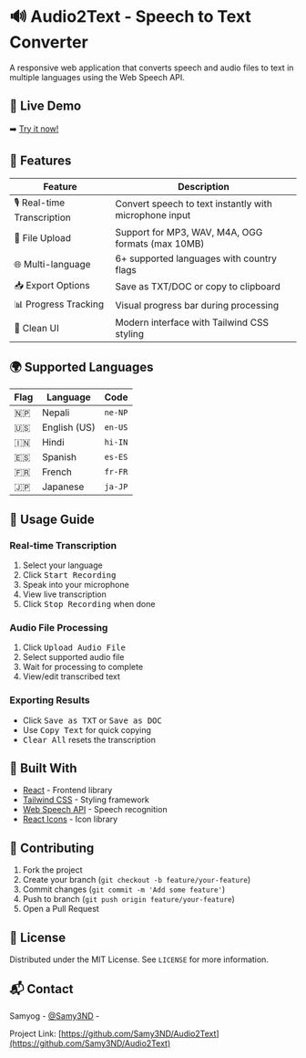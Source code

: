 # 🔊 Audio2Text - Speech to Text Converter


A responsive web application that converts speech and audio files to text in multiple languages using the Web Speech API.

## 🚀 Live Demo

➡️ [Try it now!](https://audio2-text.vercel.app/)

## 🚀 Features

| Feature | Description |
|---------|-------------|
| 🎙️ Real-time Transcription | Convert speech to text instantly with microphone input |
| 📂 File Upload | Support for MP3, WAV, M4A, OGG formats (max 10MB) |
| 🌐 Multi-language | 6+ supported languages with country flags |
| 📥 Export Options | Save as TXT/DOC or copy to clipboard |
| 📊 Progress Tracking | Visual progress bar during processing |
| 🎨 Clean UI | Modern interface with Tailwind CSS styling |

## 🌍 Supported Languages

| Flag | Language | Code |
|------|----------|------|
| 🇳🇵 | Nepali | `ne-NP` |
| 🇺🇸 | English (US) | `en-US` |
| 🇮🇳 | Hindi | `hi-IN` |
| 🇪🇸 | Spanish | `es-ES` |
| 🇫🇷 | French | `fr-FR` |
| 🇯🇵 | Japanese | `ja-JP` |

## 📖 Usage Guide

### Real-time Transcription
1. Select your language
2. Click <kbd>Start Recording</kbd>
3. Speak into your microphone
4. View live transcription
5. Click <kbd>Stop Recording</kbd> when done

### Audio File Processing
1. Click <kbd>Upload Audio File</kbd>
2. Select supported audio file
3. Wait for processing to complete
4. View/edit transcribed text

### Exporting Results
- Click <kbd>Save as TXT</kbd> or <kbd>Save as DOC</kbd>
- Use <kbd>Copy Text</kbd> for quick copying
- <kbd>Clear All</kbd> resets the transcription

## 🧰 Built With

- [React](https://reactjs.org/) - Frontend library
- [Tailwind CSS](https://tailwindcss.com/) - Styling framework
- [Web Speech API](https://developer.mozilla.org/en-US/docs/Web/API/Web_Speech_API) - Speech recognition
- [React Icons](https://react-icons.github.io/react-icons/) - Icon library

## 🤝 Contributing

1. Fork the project
2. Create your branch (`git checkout -b feature/your-feature`)
3. Commit changes (`git commit -m 'Add some feature'`)
4. Push to branch (`git push origin feature/your-feature`)
5. Open a Pull Request

## 📜 License

Distributed under the MIT License. See `LICENSE` for more information.

## 📬 Contact

Samyog - [@Samy3ND](https://github.com/Samy3ND) - 

Project Link: [https://github.com/Samy3ND/Audio2Text](https://github.com/Samy3ND/Audio2Text)
